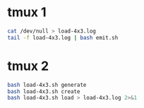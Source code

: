 # tmux 1

```bash
cat /dev/null > load-4x3.log
tail -f load-4x3.log | bash emit.sh
```

# tmux 2

```bash
bash load-4x3.sh generate 
bash load-4x3.sh create
bash load-4x3.sh load > load-4x3.log 2>&1
```
